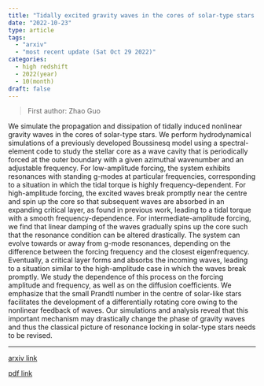 ```yaml
---
title: "Tidally excited gravity waves in the cores of solar-type stars: resonances and critical-layer formation"
date: "2022-10-23"
type: article
tags:
  - "arxiv"
  - "most recent update (Sat Oct 29 2022)"
categories:
  - high redshift
  - 2022(year)
  - 10(month)
draft: false
---
```


> First author: Zhao Guo

 We simulate the propagation and dissipation of tidally induced nonlinear
gravity waves in the cores of solar-type stars. We perform hydrodynamical
simulations of a previously developed Boussinesq model using a spectral-element
code to study the stellar core as a wave cavity that is periodically forced at
the outer boundary with a given azimuthal wavenumber and an adjustable
frequency. For low-amplitude forcing, the system exhibits resonances with
standing g-modes at particular frequencies, corresponding to a situation in
which the tidal torque is highly frequency-dependent. For high-amplitude
forcing, the excited waves break promptly near the centre and spin up the core
so that subsequent waves are absorbed in an expanding critical layer, as found
in previous work, leading to a tidal torque with a smooth frequency-dependence.
For intermediate-amplitude forcing, we find that linear damping of the waves
gradually spins up the core such that the resonance condition can be altered
drastically. The system can evolve towards or away from g-mode resonances,
depending on the difference between the forcing frequency and the closest
eigenfrequency. Eventually, a critical layer forms and absorbs the incoming
waves, leading to a situation similar to the high-amplitude case in which the
waves break promptly. We study the dependence of this process on the forcing
amplitude and frequency, as well as on the diffusion coefficients. We emphasize
that the small Prandtl number in the centre of solar-like stars facilitates the
development of a differentially rotating core owing to the nonlinear feedback
of waves. Our simulations and analysis reveal that this important mechanism may
drastically change the phase of gravity waves and thus the classical picture of
resonance locking in solar-type stars needs to be revised.

---
[arxiv link](http://arxiv.org/abs/2210.12880v1)

[pdf link](http://arxiv.org/pdf/2210.12880v1)